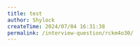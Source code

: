 ```yaml
---
title: test
author: Shylock
createTime: 2024/07/04 16:31:38
permalink: /interview-question/rckm4o30/
---
```

